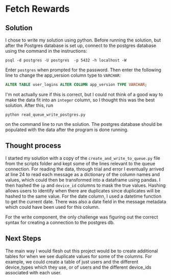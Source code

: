 # Fetch Rewards #
## Solution ##

I chose to write my solution using python. Before running the solution, but after the Postgres database is set up, connect to the postgres database using the command in the instructions:

```
psql -d postgres -U postgres  -p 5432 -h localhost -W
```

Enter `postgres` when prompted for the password. Then enter the following line to change the app_version column type to `VARCHAR`:

```sql
ALTER TABLE user_logins ALTER COLUMN app_version TYPE VARCHAR;
```

I'm not actually sure if this is correct, but I could not think of a good way to make the data fit into an `integer` column, so I thought this was the best solution. After this, run 

```
python read_queue_write_postgres.py
```

on the command line to run the solution. The postgres database should be populated with the data after the program is done running.


## Thought process ##

I started my solution with a copy of the `create_and_write_to_queue.py` file from the scripts folder and kept some of the lines relevant to the queue connection. For reading the data, through trial and error I eventually arrived at line 24 to read each message as a dictionary of the column names and values, which could then be transformed into a dataframe using pandas. I then hashed the `ip` and `device_id` columns to mask the true values. Hashing allows users to identify when there are duplicates since duplicates will be hashed to the same value. For the date column, I used a datetime function to get the current date. There was also a date field in the message metadata which could have been used for this column.

For the write component, the only challenge was figuring out the correct syntax for creating a connection to the postgres db. 



## Next Steps ##
The main way I would flesh out this project would be to create additional tables for when we see duplicate values for some of the columns. For example, we could create a table of just users and the different device_types which they use, or of users and the different device_ids associated with each user. 
